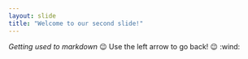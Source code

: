 ```yaml
---
layout: slide
title: "Welcome to our second slide!"
---
```

*Getting used to markdown* :wink:
Use the left arrow to go back!
:wink: :wind:
